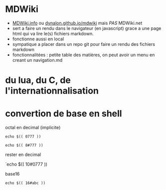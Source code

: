 
# MDWiki

 * [MDWiki.info](http://www.mdwiki.info/) ou [dynalon.github.io/mdwiki](http://dynalon.github.io/mdwiki/) mais *PAS* MDWiki.net
 * sert a faire un rendu dans le navigateur (en javascript) grace a une page html qui va lire le(s) fichiers markdown.
 * fonctionne aussi en local
 * sympatique a placer dans un repo git pour faire un rendu des fichiers markdown
 * fonctionnalitées : petite table des matières, on peut avoir un menu en creant un navigation.md

# du lua, du C, de l'internationnalisation

# convertion de base en shell

octal en decimal (implicite)

`echo $(( 0777 ))`

`echo $(( 8#777 ))`


rester en decimal

`echo $(( 10#0777 ))

base16

`echo $(( 16#abc ))`



